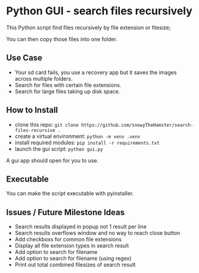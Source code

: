 # Python GUI - search files recursively

This Python script find files recursively by file extension or filesize;

You can then copy those files into one folder.

## Use Case

- Your sd card fails, you use a recovery app but it saves the images across multiple folders.
- Search for files with certain file extensions.
- Search for large files taking up disk space.

## How to Install

- clone this repo: `git clone https://github.com/snowyTheHamster/search-files-recursive .`
- create a virtual environment: `python -m venv .venv`
- install required modules: `pip install -r requirements.txt`
- launch the gui script: `python gui.py`

A gui app should open for you to use.

## Executable

You can make the script executable with pyinstaller.


## Issues / Future Milestone Ideas

- Search results displayed in popup not 1 result per line
- Search results overflows window and no way to reach close button
- Add checkboxs for common file extensions
- Display all file extension types in search result
- Add option to search for filename
- Add option to search for filename (using regex)
- Print out total combined filesizes of search result
